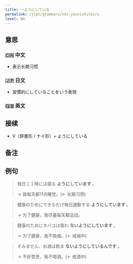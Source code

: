 ```yaml
---
title: 〜ようにしている
permalink: /jlpt/grammars/n4/-younishiteiru
level: N4
---
```


## 意思

### 🇨🇳 中文

- 表示长期习惯

### 🇯🇵 日文

- 習慣的にしていることをいう表現

### 🇬🇧 英文


## 接续

- V（辞書形 / ナイ形）+ ようにしている

## 备注


## 例句

> 毎日１１時には寝る **ようにしています** 。
>
> → 我每天都11点睡觉。(← 长期习惯)

> 健康のためにできるだけ毎日運動する **ようにしています** 。
>
> → 为了健康，我尽量每天都运动。

> 健康のためにタバコは吸わ **ないようにしています** 。
>
> → 为了健康，我不吸烟。(← 戒烟中)

> すみません、お酒は飲ま **ないようにしているんです** 。
>
> → 不好意思，我不喝酒。(← 戒酒中)

